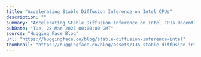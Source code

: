 ```yaml
---
title: "Accelerating Stable Diffusion Inference on Intel CPUs"
description: ""
summary: "Accelerating Stable Diffusion Inference on Intel CPUs Recently, we introduced the latest generation ..."
pubDate: "Tue, 28 Mar 2023 00:00:00 GMT"
source: "Hugging Face Blog"
url: "https://huggingface.co/blog/stable-diffusion-inference-intel"
thumbnail: "https://huggingface.co/blog/assets/136_stable_diffusion_inference_intel/01.png"
---
```


